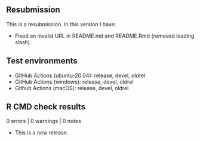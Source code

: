 ## Resubmission
This is a resubmission. In this version I have:

* Fixed an invalid URL in README.md and README.Rmd (removed leading slash).

## Test environments
* GitHub Actions (ubuntu-20.04): release, devel, oldrel
* GitHub Actions (windows): release, devel, oldrel
* Github Actions (macOS): release, devel, oldrel

## R CMD check results

0 errors | 0 warnings | 0 notes

* This is a new release.
